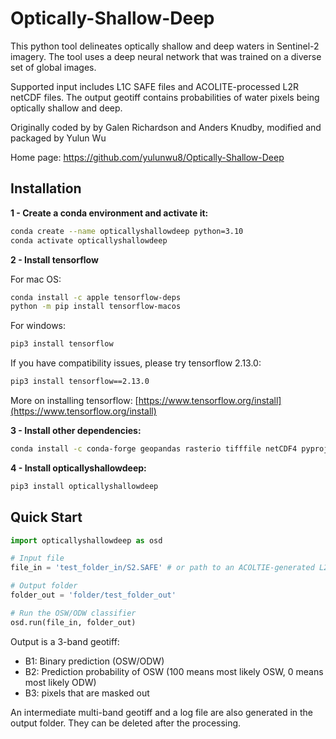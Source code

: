# Optically-Shallow-Deep 

This python tool delineates optically shallow and deep waters in Sentinel-2 imagery. The tool uses a deep neural network that was trained on a diverse set of global images.

Supported input includes L1C SAFE files and ACOLITE-processed L2R netCDF files. The output geotiff contains probabilities of water pixels being optically shallow and deep. 

Originally coded by by Galen Richardson and Anders Knudby, modified and packaged by Yulun Wu

Home page: <a href="https://github.com/yulunwu8/Optically-Shallow-Deep" target="_blank">https://github.com/yulunwu8/Optically-Shallow-Deep</a>


 
## Installation 

**1 - Create a conda environment and activate it:**

```bash
conda create --name opticallyshallowdeep python=3.10
conda activate opticallyshallowdeep
```

**2 - Install tensorflow**

For mac OS: 

```bash
conda install -c apple tensorflow-deps
python -m pip install tensorflow-macos

```



For windows:

```bash
pip3 install tensorflow

```

If you have compatibility issues, please try tensorflow 2.13.0: 

```bash
pip3 install tensorflow==2.13.0

```


More on installing tensorflow: [https://www.tensorflow.org/install](https://www.tensorflow.org/install)


**3 - Install other dependencies:**

```bash
conda install -c conda-forge geopandas rasterio tifffile netCDF4 pyproj
```


**4 - Install opticallyshallowdeep:**

```bash
pip3 install opticallyshallowdeep
```


## Quick Start

```python
import opticallyshallowdeep as osd

# Input file 
file_in = 'test_folder_in/S2.SAFE' # or path to an ACOLTIE-generated L2R netCDF file

# Output folder 
folder_out = 'folder/test_folder_out'

# Run the OSW/ODW classifier 
osd.run(file_in, folder_out)
```


Output is a 3-band geotiff: 

- B1: Binary prediction (OSW/ODW)
- B2: Prediction probability of OSW (100 means most likely OSW, 0 means most likely ODW) 
- B3: pixels that are masked out

An intermediate multi-band geotiff and a log file are also generated in the output folder. They can be deleted after the processing. 
